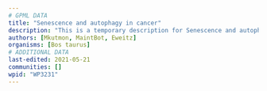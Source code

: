 ```yaml
---
# GPML DATA
title: "Senescence and autophagy in cancer"
description: "This is a temporary description for Senescence and autophagy in cancer"
authors: [Mkutmon, MaintBot, Eweitz]
organisms: [Bos taurus]
# ADDITIONAL DATA
last-edited: 2021-05-21
communities: []
wpid: "WP3231"
---
```

